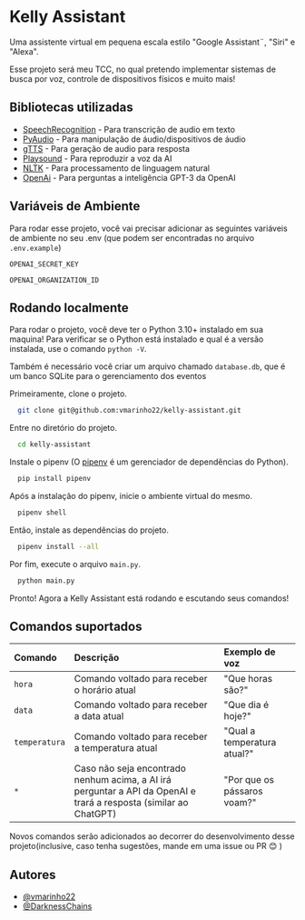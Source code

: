 # Kelly Assistant

Uma assistente virtual em pequena escala estilo "Google Assistant¨, "Siri" e "Alexa".

Esse projeto será meu TCC, no qual pretendo implementar sistemas de busca por voz, controle de dispositivos físicos e muito mais!

## Bibliotecas utilizadas

- [SpeechRecognition](https://pypi.org/project/SpeechRecognition/) - Para transcrição de audio em texto
- [PyAudio](https://pypi.org/project/PyAudio/) - Para manipulação de áudio/dispositivos de áudio
- [gTTS](https://pypi.org/project/gTTS/) - Para geração de audio para resposta
- [Playsound](https://pypi.org/project/playsound/) - Para reproduzir a voz da AI
- [NLTK](https://www.nltk.org/) - Para processamento de linguagem natural
- [OpenAi](https://platform.openai.com/docs/introduction/overview) - Para perguntas a inteligência GPT-3 da OpenAI



## Variáveis de Ambiente

Para rodar esse projeto, você vai precisar adicionar as seguintes variáveis de ambiente no seu .env (que podem ser encontradas no arquivo `.env.example`)

`OPENAI_SECRET_KEY`

`OPENAI_ORGANIZATION_ID`


## Rodando localmente

Para rodar o projeto, você deve ter o Python 3.10+ instalado em sua maquina! Para verificar se o Python está instalado e qual é a versão instalada, use o comando `python -V`.


Também é necessário você criar um arquivo chamado `database.db`, que é um banco SQLite para o gerenciamento dos eventos


Primeiramente, clone o projeto.

```bash
  git clone git@github.com:vmarinho22/kelly-assistant.git
```

Entre no diretório do projeto.

```bash
  cd kelly-assistant
```

Instale o pipenv (O [pipenv](https://pipenv.pypa.io/en/latest/) é um gerenciador de dependências do Python).

```bash
  pip install pipenv
```

Após a instalação do pipenv, inicie o ambiente virtual do mesmo.

```bash
  pipenv shell
```

Então, instale as dependências do projeto.

```bash
  pipenv install --all
```

Por fim, execute o arquivo `main.py`.

```bash
  python main.py
```

Pronto! Agora a Kelly Assistant está rodando e escutando seus comandos!

## Comandos suportados

| Comando   | Descrição       | Exemplo de voz                          |
| :---------- | :--------- | :---------------------------------- |
| `hora` | Comando voltado para receber o horário atual | "Que horas são?"
| `data` | Comando voltado para receber a data atual | "Que dia é hoje?"
| `temperatura` | Comando voltado para receber a temperatura atual | "Qual a temperatura atual?"
| `*` | Caso não seja encontrado nenhum acima, a AI irá perguntar a API da OpenAI e trará a resposta (similar ao ChatGPT) | "Por que os pássaros voam?"


Novos comandos serão adicionados ao decorrer do desenvolvimento desse projeto(inclusive, caso tenha sugestões, mande em uma issue ou PR 😊 )

## Autores

- [@vmarinho22](https://github.com/vmarinho22)
- [@DarknessChains](https://github.com/DarknessChains)